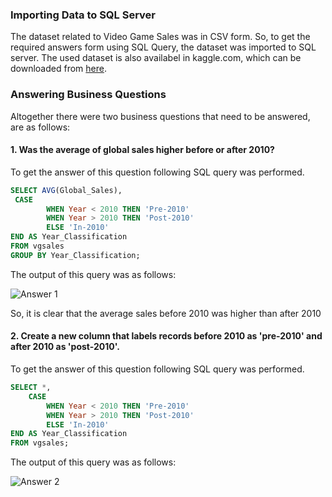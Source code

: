 ### Importing Data to SQL Server
The dataset related to Video Game Sales was in CSV form. So, to get the required answers form using SQL Query, the dataset was imported to SQL server. The used dataset is also availabel in kaggle.com, which can be downloaded from [here](https://www.kaggle.com/datasets/gregorut/videogamesales?resource=download).

### Answering Business Questions
Altogether there were two business questions that need to be answered, are as follows:

#### 1. Was the average of global sales higher before or after 2010?

To get the answer of this question following SQL query was performed.
```sql
SELECT AVG(Global_Sales),
 CASE
        WHEN Year < 2010 THEN 'Pre-2010'
        WHEN Year > 2010 THEN 'Post-2010'
        ELSE 'In-2010'
END AS Year_Classification
FROM vgsales
GROUP BY Year_Classification;
```

The output of this query was as follows:

![Answer 1](https://user-images.githubusercontent.com/109762085/201998411-0ac3918d-3e65-46be-b913-aa94731ae9dc.png)

So, it is clear that the average sales before 2010 was higher than after 2010

#### 2. Create a new column that labels records before 2010 as 'pre-2010' and after 2010 as 'post-2010'.

To get the answer of this question following SQL query was performed.
```sql
SELECT *,
    CASE
        WHEN Year < 2010 THEN 'Pre-2010'
        WHEN Year > 2010 THEN 'Post-2010'
        ELSE 'In-2010'
END AS Year_Classification
FROM vgsales;
```

The output of this query was as follows:

![Answer 2](https://user-images.githubusercontent.com/109762085/201997487-910bb4e3-8ce2-4e99-95d2-b03cbb48d3c1.png)
